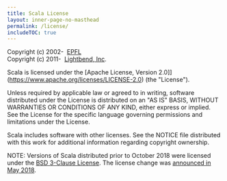 ```yaml
---
title: Scala License
layout: inner-page-no-masthead
permalink: /license/
includeTOC: true
---
```


Copyright (c) 2002-<span class="current-year">&nbsp;</span> [EPFL](https://lamp.epfl.ch/)<br>
Copyright (c) 2011-<span class="current-year">&nbsp;</span> [Lightbend, Inc](https://www.lightbend.com/).

Scala is licensed under the [Apache License, Version 2.0]](https://www.apache.org/licenses/LICENSE-2.0) (the "License").

Unless required by applicable law or agreed to in writing, software
distributed under the License is distributed on an "AS IS" BASIS,
WITHOUT WARRANTIES OR CONDITIONS OF ANY KIND, either express or implied.
See the License for the specific language governing permissions and
limitations under the License.

Scala includes software with other licenses. See the NOTICE file distributed 
with this work for additional information regarding copyright ownership.

NOTE: Versions of Scala distributed prior to October 2018 were licensed under the [BSD 3-Clause License](http://opensource.org/licenses/BSD-3-Clause). The license change was [announced in May 2018](https://www.scala-lang.org/news/license-change.html).
